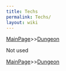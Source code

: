 ```yaml
---
title: Techs
permalink: Techs/
layout: wiki
---
```


[MainPage](/keeperrl_wiki/ "wikilink")>>[Dungeon](/keeperrl_wiki/Dungeon "wikilink")

Not used

[MainPage](/keeperrl_wiki/ "wikilink")>>[Dungeon](/keeperrl_wiki/Dungeon "wikilink")

